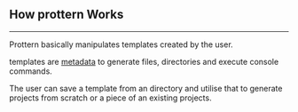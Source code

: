 ## How prottern Works
---

Prottern basically manipulates templates created by the user.

templates are [metadata](https://en.wikipedia.org/wiki/Metadata) to generate files, directories and execute console commands.

The user can save a template from an directory and utilise that to generate projects from scratch or a piece of an existing 
projects.
